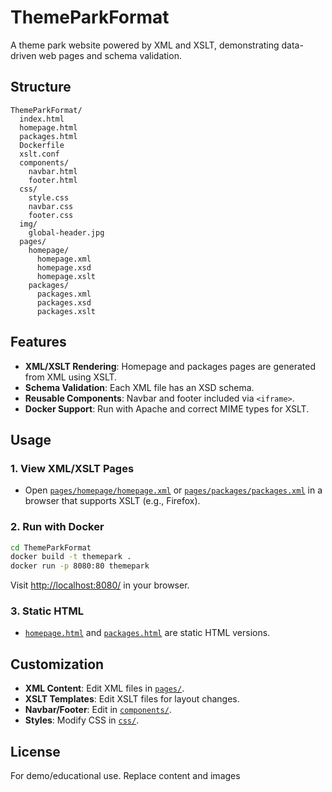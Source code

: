 # ThemeParkFormat

A theme park website powered by XML and XSLT, demonstrating data-driven web pages and schema validation.

## Structure

```
ThemeParkFormat/
  index.html
  homepage.html
  packages.html
  Dockerfile
  xslt.conf
  components/
    navbar.html
    footer.html
  css/
    style.css
    navbar.css
    footer.css
  img/
    global-header.jpg
  pages/
    homepage/
      homepage.xml
      homepage.xsd
      homepage.xslt
    packages/
      packages.xml
      packages.xsd
      packages.xslt
```

## Features

- **XML/XSLT Rendering**: Homepage and packages pages are generated from XML using XSLT.
- **Schema Validation**: Each XML file has an XSD schema.
- **Reusable Components**: Navbar and footer included via `<iframe>`.
- **Docker Support**: Run with Apache and correct MIME types for XSLT.

## Usage

### 1. View XML/XSLT Pages

- Open [`pages/homepage/homepage.xml`](ThemeParkFormat/pages/homepage/homepage.xml) or [`pages/packages/packages.xml`](ThemeParkFormat/pages/packages/packages.xml) in a browser that supports XSLT (e.g., Firefox).

### 2. Run with Docker

```sh
cd ThemeParkFormat
docker build -t themepark .
docker run -p 8080:80 themepark
```
Visit [http://localhost:8080/](http://localhost:8080/) in your browser.

### 3. Static HTML

- [`homepage.html`](ThemeParkFormat/homepage.html) and [`packages.html`](ThemeParkFormat/packages.html) are static HTML versions.

## Customization

- **XML Content**: Edit XML files in [`pages/`](ThemeParkFormat/pages/).
- **XSLT Templates**: Edit XSLT files for layout changes.
- **Navbar/Footer**: Edit in [`components/`](ThemeParkFormat/components/).
- **Styles**: Modify CSS in [`css/`](ThemeParkFormat/css/).

## License

For demo/educational use. Replace content and images
